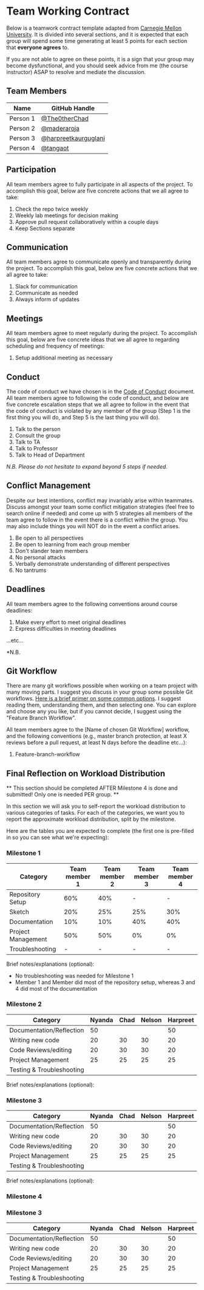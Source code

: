 # Team Working Contract

Below is a teamwork contract template adapted from [Carnegie Mellon University](https://www.cmu.edu/teaching/designteach/teach/instructionalstrategies/groupprojects/tools/index.html).
It is divided into several sections, and it is expected that each group will spend some time generating at least 5 points for each section that **everyone agrees** to. 

If you are not able to agree on these points, it is a sign that your group may become dysfunctional, and you should seek advice from me (the course instructor) ASAP to resolve and mediate the discussion.

## Team Members

| Name     | GitHub Handle                          |
|----------|----------------------------------------|
| Person 1 | [@The0therChad](https://github.com/The0therChad) |
| Person 2 | [@maderaroja](https://github.com/maderaroja) |
| Person 3 | [@harpreetkaurguglani](https://github.com/harpreetkaurguglani) |
| Person 4 | [@tangaot](https://github.com/tangaot) |

## Participation

All team members agree to fully participate in all aspects of the project.
To accomplish this goal, below are five concrete actions that we all agree to take:

1. Check the repo twice weekly
2. Weekly lab meetings for decision making
3. Approve pull request collaboratively within a couple days
4. Keep Sections separate


## Communication

All team members agree to communicate openly and transparently during the project.
To accomplish this goal, below are five concrete actions that we all agree to take:

1. Slack for communication
2. Communicate as needed
3. Always inform of updates


## Meetings

All team members agree to meet regularly during the project.
To accomplish this goal, below are five concrete ideas that we all agree to regarding scheduling and frequency of meetings:

1. Setup additional meeting as necessary

## Conduct

The code of conduct we have chosen is in the [Code of Conduct](./CODE_OF_CONDUCT.md) document.
All team members agree to following the code of conduct, and below are five concrete escalation steps that we all agree to follow in the event that the code of conduct is violated by any member of the group (Step 1 is the first thing you will do, and Step 5 is the last thing you will do).

1. Talk to the person
2. Consult the group
3. Talk to TA
4. Talk to Professor
5. Talk to Head of Department


*N.B. Please do not hesitate to expand beyond 5 steps if needed.*

## Conflict Management

Despite our best intentions, conflict may invariably arise within teammates.
Discuss amongst your team some conflict mitigation strategies (feel free to search online if needed) and come up with 5 strategies all members of the team agree to follow in the event there is a conflict within the group.
You may also include things you will NOT do in the event a conflict arises.

1. Be open to all perspectives
2. Be open to learning from each group member
3. Don't slander team members
4. No personal attacks
5. Verbally demonstrate understanding of different perspectives
6. No tantrums


## Deadlines

All team members agree to the following conventions around course deadlines:

1. Make every effort to meet original deadlines
2. Express difficulties in meeting deadlines


...etc...

*N.B. 

## Git Workflow

There are many git workflows possible when working on a team project with many moving parts.
I suggest you discuss in your group some possible Git workflows.
[Here is a brief primer on some common options](https://www.atlassian.com/git/tutorials/comparing-workflows).
I suggest reading them, understanding them, and then selecting one.
You can explore and choose any you like, but if you cannot decide, I suggest using the "Feature Branch Workflow".


All team members agree to the [Name of chosen Git Workflow] workflow, and the following conventions (e.g., master branch protection, at least X reviews before a pull request, at least N days before the deadline etc...):

1. Feature-branch-workflow

## Final Reflection on Workload Distribution

** This section should be completed AFTER Milestone 4 is done and submitted! Only one is needed PER group. **

In this section we will ask you to self-report the workload distribution to various categories of tasks.
For each of the categories, we want you to report the approximate workload distribution, split by the milestone.

Here are the tables you are expected to complete (the first one is pre-filled in so you can see what we're expecting):

### Milestone 1

| Category           | Team member 1 | Team member 2 | Team member 3 | Team member 4 |
|--------------------|---------------|---------------|---------------|---------------|
| Repository Setup   | 60%           | 40%           | -             | -             |
| Sketch             | 20%           | 25%           | 25%           | 30%           |
| Documentation      | 10%           | 10%           | 40%           | 40%           |
| Project Management | 50%           | 50%           | 0%            | 0%            |
| Troubleshooting    | -             | -             | -             | -             |

Brief notes/explanations (optional):
- No troubleshooting was needed for Milestone 1
- Member 1 and Member did most of the repository setup, whereas 3 and 4 did most of the documentation

### Milestone 2

| Category                  | Nyanda   |     Chad      | Nelson        | Harpreet |
|---------------------------|----------|---------------|---------------|---------------|
| Documentation/Reflection  |   50     |               |               |   50          |
| Writing new code          |   20     |    30         |     30        |   20          |
| Code Reviews/editing      |   20     |    30         |     30        |   20          |
| Project Management        |   25     |    25         |     25        |   25          |
| Testing & Troubleshooting |          |               |               |               |

Brief notes/explanations (optional):

### Milestone 3

| Category                  | Nyanda   |      Chad     |  Nelson    |   Harpreet |
|---------------------------|----------|---------------|------------|------------|
| Documentation/Reflection  |  50      |               |            |  50        |
| Writing new code          |  20      |   30          |   30       |  20        |
| Code Reviews/editing      |  20      |   30          |   30       |  20        |
| Project Management        |  25      |   25          |   25       |  25        |
| Testing & Troubleshooting |          |               |            |            |

Brief notes/explanations (optional):

### Milestone 4
### Milestone 3

| Category                  | Nyanda   |      Chad     |  Nelson    |   Harpreet |
|---------------------------|----------|---------------|------------|------------|
| Documentation/Reflection  |  50      |               |            |  50        |
| Writing new code          |  20      |   30          |   30       |  20        |
| Code Reviews/editing      |  20      |   30          |   30       |  20        |
| Project Management        |  25      |   25          |   25       |  25        |
| Testing & Troubleshooting |          |               |            |            |
